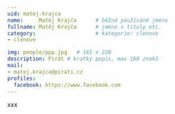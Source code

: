 ```yaml
---
uid: matej.krajca
name:     Matěj Krajča  	# běžně používáné jméno
fullname: Matěj Krajča  	# jméno s tituly etc.
category:                   # kategorie: clenove
- clenove

img: people/ppp.jpg   # 165 x 220
description: Pirát # kratký popis, max 160 znaků
mail:
- matej.krajca@pirati.cz
profiles:
  facebook: https://www.facebook.com
---
```


xxx
